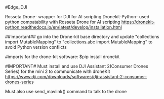 #Edge_DJI

Rosseta Drone- wrapper for DJI for AI scripting 
Dronekit-Python- used python compatability with Rosseta Drone for AI scripting
https://dronekit-python.readthedocs.io/en/latest/develop/installation.html

##important##
go into the Drone-kit base directory and update "collections import MutableMapping" to "collections.abc import MutableMapping" to avoid Python version conflicts

#imports for the drone-kit software:
$pip install dronekit

#IMPORTANT#
Must install and use DJI Assistant 2(Consumer Drones Series) for the mini 2 to communicate with droneKit
https://www.dji.com/downloads/softwares/dji-assistant-2-consumer-drones-series

Must also use send_mavlink() command to talk to the drone

